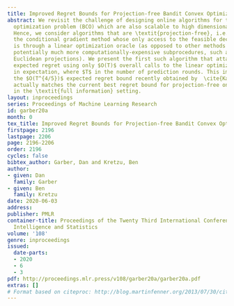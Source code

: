 ```yaml
---
title: Improved Regret Bounds for Projection-free Bandit Convex Optimization
abstract: We revisit the challenge of designing online algorithms for the bandit convex
  optimization problem (BCO) which are also scalable to high dimensional problems.
  Hence, we consider algorithms that are \textit{projection-free}, i.e., based on
  the conditional gradient method whose only access to the feasible decision set,
  is through a linear optimization oracle (as opposed to other methods which require
  potentially much more computationally-expensive subprocedures, such as computing
  Euclidean projections). We present the first such algorithm that attains $O(T^{3/4})$
  expected regret using only $O(T)$ overall calls to the linear optimization oracle,
  in expectation, where $T$ in the number of prediction rounds. This improves over
  the $O(T^{4/5})$ expected regret bound recently obtained by  \cite{Karbasi19}, and
  actually matches the current best regret bound for projection-free online learning
  in the \textit{full information} setting.
layout: inproceedings
series: Proceedings of Machine Learning Research
id: garber20a
month: 0
tex_title: Improved Regret Bounds for Projection-free Bandit Convex Optimization
firstpage: 2196
lastpage: 2206
page: 2196-2206
order: 2196
cycles: false
bibtex_author: Garber, Dan and Kretzu, Ben
author:
- given: Dan
  family: Garber
- given: Ben
  family: Kretzu
date: 2020-06-03
address: 
publisher: PMLR
container-title: Proceedings of the Twenty Third International Conference on Artificial
  Intelligence and Statistics
volume: '108'
genre: inproceedings
issued:
  date-parts:
  - 2020
  - 6
  - 3
pdf: http://proceedings.mlr.press/v108/garber20a/garber20a.pdf
extras: []
# Format based on citeproc: http://blog.martinfenner.org/2013/07/30/citeproc-yaml-for-bibliographies/
---
```

